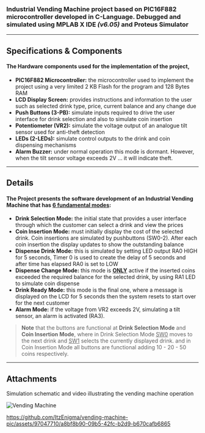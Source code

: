 ### Industrial Vending Machine project based on PIC16F882 microcontroller developed in C-Language. Debugged and simulated using MPLAB X IDE _(v6.05)_ and Proteus Simulator 
---
## Specifications & Components
#### The Hardware components used for the implementation of the project,
* **PIC16F882 Microcontroller:** the microcontroller used to implement the project using a very limited 2 KB Flash for the program and 128 Bytes RAM
* **LCD Display Screen:** provides instructions and information to the user such as selected drink type, price, current balance and any change due
* **Push Buttons (3-PB):** simulate inputs required to drive the user interface for drink selection and also to simulate coin insertion
* **Potentiometer (VR2):** simulate the voltage output of an analogue tilt sensor used for anti-theft detection
* **LEDs (2-LEDs):** simulate control outputs to the drink and coin dispensing mechanisms
* **Alarm Buzzer:** under normal operation this mode is dormant. However, when the tilt sensor voltage exceeds 2V ... it will indicate theft.
---
## Details
#### The Project presents the software development of an Industrial Vending Machine that has <ins>6 fundamental modes</ins>:
* **Drink Selection Mode:** the initial state that provides a user interface through which the customer can select a drink and view the prices
* **Coin Insertion Mode:** must initially display the cost of the selected drink. Coin insertions are simulated by pushbuttons (SW0-2). After each coin insertion the display updates to show the outstanding balance
* **Dispense Drink Mode:** this is simulated by setting LED output RA0 HIGH for 5 seconds, Timer 0 is used to create the delay of 5 seconds and after time has elapsed RA0 is set to LOW
* **Dispense Change Mode:** this mode is <ins>**ONLY**</ins> active if the inserted coins exceeded the required balance for the selected drink, by using RA1 LED to simulate coin dispense
* **Drink Ready Mode:** this mode is the final one, where a message is displayed on the LCD for 5 seconds then the system resets to start over for the next customer
* **Alarm Mode:** if the voltage from VR2 exceeds 2V, simulating a tilt sensor, an alarm is activated (RA3).
>__Note__ that the buttons are functional at **Drink Selection Mode** and **Coin Insertion Mode**, where in Drink Selection Mode <ins>SW0</ins> moves to the next drink and <ins>SW1</ins> selects the currently displayed drink. and in Coin Insertion Mode all buttons are functional adding 10 - 20 - 50 coins respectively.
---
## Attachments
Simulation schematic and video illustrating the vending machine operation

![Vending Machine](https://github.com/ItzEnigma/vending-machine-pic/assets/97047710/caffb815-9a0b-4e78-8246-6b73ee658a1b)

https://github.com/ItzEnigma/vending-machine-pic/assets/97047710/a8bf8b90-09b5-42fc-b2d9-b670cafb6865



